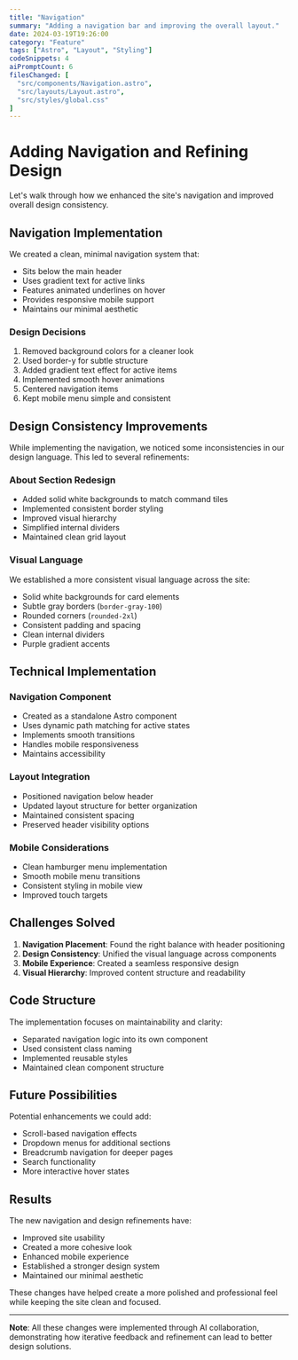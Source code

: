 ```yaml
---
title: "Navigation"
summary: "Adding a navigation bar and improving the overall layout."
date: 2024-03-19T19:26:00
category: "Feature"
tags: ["Astro", "Layout", "Styling"]
codeSnippets: 4
aiPromptCount: 6
filesChanged: [
  "src/components/Navigation.astro",
  "src/layouts/Layout.astro",
  "src/styles/global.css"
]
---
```


# Adding Navigation and Refining Design

Let's walk through how we enhanced the site's navigation and improved overall design consistency.

## Navigation Implementation

We created a clean, minimal navigation system that:
- Sits below the main header
- Uses gradient text for active links
- Features animated underlines on hover
- Provides responsive mobile support
- Maintains our minimal aesthetic

### Design Decisions
1. Removed background colors for a cleaner look
2. Used border-y for subtle structure
3. Added gradient text effect for active items
4. Implemented smooth hover animations
5. Centered navigation items
6. Kept mobile menu simple and consistent

## Design Consistency Improvements

While implementing the navigation, we noticed some inconsistencies in our design language. This led to several refinements:

### About Section Redesign
- Added solid white backgrounds to match command tiles
- Implemented consistent border styling
- Improved visual hierarchy
- Simplified internal dividers
- Maintained clean grid layout

### Visual Language
We established a more consistent visual language across the site:
- Solid white backgrounds for card elements
- Subtle gray borders (`border-gray-100`)
- Rounded corners (`rounded-2xl`)
- Consistent padding and spacing
- Clean internal dividers
- Purple gradient accents

## Technical Implementation

### Navigation Component
- Created as a standalone Astro component
- Uses dynamic path matching for active states
- Implements smooth transitions
- Handles mobile responsiveness
- Maintains accessibility

### Layout Integration
- Positioned navigation below header
- Updated layout structure for better organization
- Maintained consistent spacing
- Preserved header visibility options

### Mobile Considerations
- Clean hamburger menu implementation
- Smooth mobile menu transitions
- Consistent styling in mobile view
- Improved touch targets

## Challenges Solved

1. **Navigation Placement**: Found the right balance with header positioning
2. **Design Consistency**: Unified the visual language across components
3. **Mobile Experience**: Created a seamless responsive design
4. **Visual Hierarchy**: Improved content structure and readability

## Code Structure

The implementation focuses on maintainability and clarity:
- Separated navigation logic into its own component
- Used consistent class naming
- Implemented reusable styles
- Maintained clean component structure

## Future Possibilities

Potential enhancements we could add:
- Scroll-based navigation effects
- Dropdown menus for additional sections
- Breadcrumb navigation for deeper pages
- Search functionality
- More interactive hover states

## Results

The new navigation and design refinements have:
- Improved site usability
- Created a more cohesive look
- Enhanced mobile experience
- Established a stronger design system
- Maintained our minimal aesthetic

These changes have helped create a more polished and professional feel while keeping the site clean and focused.

---

**Note**: All these changes were implemented through AI collaboration, demonstrating how iterative feedback and refinement can lead to better design solutions. 
